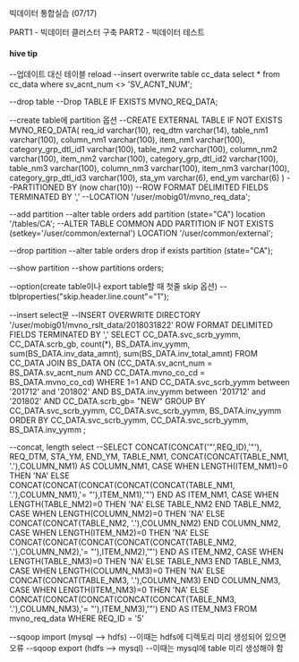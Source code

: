 빅데이터 통합실습 (07/17)

PART1 - 빅데이터 클러스터 구축
PART2 - 빅데이터 테스트

#### hive tip
--업데이트 대신 테이블 reload
--insert overwrite table cc_data select * from cc_data where sv_acnt_num <> 'SV_ACNT_NUM';

--drop table
--Drop TABLE IF EXISTS MVNO_REQ_DATA;

--create table에 partition 옵션
--CREATE EXTERNAL TABLE IF NOT EXISTS MVNO_REQ_DATA(
  req_id varchar(10),
  req_dtm varchar(14),
  table_nm1 varchar(100),
  column_nm1 varchar(100),
  item_nm1 varchar(100),
  category_grp_dtl_id1 varchar(100),
  table_nm2 varchar(100),
  column_nm2 varchar(100),
  item_nm2 varchar(100),
  category_grp_dtl_id2 varchar(100),
  table_nm3 varchar(100),
  column_nm3 varchar(100),
  item_nm3 varchar(100),
  category_grp_dtl_id3 varchar(100),
  sta_ym varchar(6),
  end_ym varchar(6)
  )
--PARTITIONED BY (now char(10))
--ROW FORMAT DELIMITED FIELDS TERMINATED BY ','
--LOCATION '/user/mobig01/mvno_req_data';

--add partition
--alter table orders add partition (state="CA") location '/tables/CA';
--ALTER TABLE COMMON ADD PARTITION IF NOT EXISTS (setkey='/user/common/external') LOCATION '/user/common/external';

--drop partition
--alter table orders drop if exists partition (state="CA");

--show partition
--show partitions orders;

--option(create table이나 export table할 때 첫줄 skip 옵션)
--tblproperties("skip.header.line.count"="1");


--insert select문
--INSERT OVERWRITE DIRECTORY '/user/mobig01/mvno_rslt_data/2018031822'
 ROW FORMAT DELIMITED FIELDS TERMINATED BY ','
 SELECT CC_DATA.svc_scrb_yymm, CC_DATA.scrb_gb, count(*), BS_DATA.inv_yymm, sum(BS_DATA.inv_data_amnt), sum(BS_DATA.inv_total_amnt)	
 FROM CC_DATA
 JOIN BS_DATA
 ON (CC_DATA.sv_acnt_num = BS_DATA.sv_acnt_num AND CC_DATA.mvno_co_cd = BS_DATA.mvno_co_cd)
 WHERE 1=1
 AND CC_DATA.svc_scrb_yymm between '201712' and '201802'
 AND BS_DATA.inv_yymm between '201712' and '201802'
 AND CC_DATA.scrb_gb= "NEW"
 GROUP BY CC_DATA.svc_scrb_yymm, CC_DATA.svc_scrb_yymm, BS_DATA.inv_yymm
 ORDER BY CC_DATA.svc_scrb_yymm, CC_DATA.svc_scrb_yymm, BS_DATA.inv_yymm
;


--concat, length select
--SELECT CONCAT(CONCAT('"',REQ_ID),'"'), REQ_DTM, STA_YM, END_YM, TABLE_NM1,
CONCAT(CONCAT(TABLE_NM1, '.'),COLUMN_NM1) AS COLUMN_NM1,
CASE WHEN LENGTH(ITEM_NM1)=0 THEN 'NA' ELSE CONCAT(CONCAT(CONCAT(CONCAT(CONCAT(TABLE_NM1, '.'),COLUMN_NM1),'= "'),ITEM_NM1),'"') END AS ITEM_NM1,
CASE WHEN LENGTH(TABLE_NM2)=0 THEN 'NA' ELSE TABLE_NM2 END TABLE_NM2,
CASE WHEN LENGTH(COLUMN_NM2)=0 THEN 'NA' ELSE CONCAT(CONCAT(TABLE_NM2, '.'),COLUMN_NM2) END COLUMN_NM2,
CASE WHEN LENGTH(ITEM_NM2)=0 THEN 'NA' ELSE CONCAT(CONCAT(CONCAT(CONCAT(CONCAT(TABLE_NM2, '.'),COLUMN_NM2),'= "'),ITEM_NM2),'"') END AS ITEM_NM2,
CASE WHEN LENGTH(TABLE_NM3)=0 THEN 'NA' ELSE TABLE_NM3 END TABLE_NM3,
CASE WHEN LENGTH(COLUMN_NM3)=0 THEN 'NA' ELSE CONCAT(CONCAT(TABLE_NM3, '.'),COLUMN_NM3) END COLUMN_NM3,
CASE WHEN LENGTH(ITEM_NM3)=0 THEN 'NA' ELSE CONCAT(CONCAT(CONCAT(CONCAT(CONCAT(TABLE_NM3, '.'),COLUMN_NM3),'= "'),ITEM_NM3),'"') END AS ITEM_NM3
FROM mvno_req_data
WHERE REQ_ID = '5'


--sqoop import (mysql --> hdfs)
--이때는 hdfs에 디렉토리 미리 생성되어 있으면 오류
--sqoop export (hdfs --> mysql)
--이때는 mysql에 table 미리 생성해야 함

